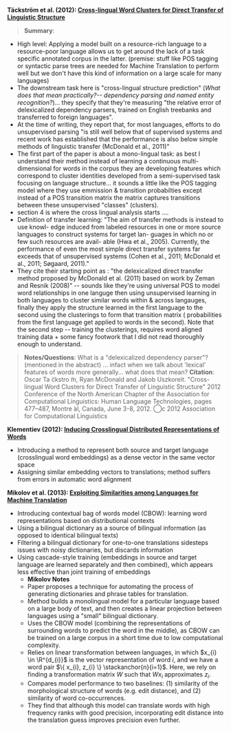 **Täckström et al. (2012): [Cross-lingual Word Clusters for Direct Transfer of Linguistic Structure](http://aclweb.org/anthology/N12-1052)**
>**Summary**:
* High level: Applying a model built on a resource-rich language to a resource-poor language allows us to get around the lack of a task specific annotated corpus in the latter. (premise: stuff like POS tagging or syntactic parse trees are needed for Machine Translation to perform well but we don't have this kind of information on a large scale for many languages)
* The downstream task here is "cross-lingual structure prediction" (_What does that mean practically?-- dependency parsing and named entity recognition?_)... they specify that they're measuring "the relative error of delexicalized dependency parsers, trained on English treebanks and transferred to foreign languages".
* At the time of writing, they report that, for most languages, efforts to do unsupervised parsing "is still well below that of supervised systems and recent work has established that the performance is also below simple methods of linguistic transfer (McDonald et al., 2011)"
* The first part of the paper is about a mono-lingual task: as best I understand their method instead of learning a continuous multi-dimensional for words in the corpus they are developing features which correspond to cluster identities developed from a semi-supervised task focusing on language structure... it sounds a little like the POS tagging model where they use emmission & transition probabilties except instead of a POS transition matrix the matrix captures transitions between these unsupervised "classes" (clusters).
* section 4 is where the cross lingual analysis starts ....
* Definition of transfer learning: "The aim of transfer methods is instead to use knowl- edge induced from labeled resources in one or more source languages to construct systems for target lan- guages in which no or few such resources are avail- able (Hwa et al., 2005). Currently, the performance of even the most simple direct transfer systems far exceeds that of unsupervised systems (Cohen et al., 2011; McDonald et al., 2011; Søgaard, 2011)."
* They cite their starting point as : "the delexicalized direct transfer method proposed by McDonald et al. (2011) based on work by Zeman and Resnik (2008)" -- sounds like they're using universal POS to model word relationships in one languge then using unsupervised learning in both languages to cluster similar words within & across langauges, finally they apply the structure learned in the first language to the second using the clusterings to form that transition matrix ( probabilities from the first language get applied to words in the second). Note that the second step -- training the clusterings, requires word aligned training data + some fancy footwork that I did not read thoroughly enough to understand. 
>**Notes/Questions**: What is a "delexicalized dependency parser"? (mentioned in the abstract) ... infact when we talk about 'lexical' features of words more generally... what does that mean?
>**Citation**: Oscar Ta ̈ckstro ̈m, Ryan McDonald and Jakob Uszkoreit. "Cross-lingual Word Clusters for Direct Transfer of Linguistic Structure" 2012 Conference of the North American Chapter of the Association for Computational Linguistics: Human Language Technologies, pages 477–487, Montre ́al, Canada, June 3-8, 2012. ⃝c 2012 Association for Computational Linguistics


**Klementiev (2012): [Inducing Crosslingual Distributed Representations of Words](http://www.aclweb.org/anthology/C12-1089)**
* Introducing a method to represent both source and target language (crosslingual word embeddings) as a dense vector in the same vector space
* Assigning similar embedding vectors to translations; method suffers from errors in automatic word alignment

**Mikolov et al. (2013): [Exploiting Similarities among Languages for Machine Translation](https://arxiv.org/pdf/1309.4168.pdf)**
* Introducing contextual bag of words model (CBOW): learning word representations based on distributional contexts
* Using a bilingual dictionary as a source of bilingual information (as opposed to identical bilingual texts)
* Filtering a bilingual dictionary for one-to-one translations sidesteps issues with noisy dictionaries, but discards information
* Using cascade-style training (embeddings in source and target language are learned separately and then combined), which appears less effective than joint training of embeddings
  * **Mikolov Notes**
  * Paper proposes a technique for automating the process of generating dictionaries and phrase tables for translation.
  * Method builds a monolingual model for a particular language based on a large body of text, and then creates a linear projection between languages using a "small" bilingual dictionary. 
  * Uses the CBOW model (combining the representations of surrounding words to predict the word in the middle), as CBOW can be trained on a large corpus in a short time due to low computational complexity.
  * Relies on linear transformation between languages, in which $x_{i} \in \R^{d_{i}}$  is the vector representation of word $i$, and we have a word pair $\{ x_{i}, z_{i} \} \stackanchor{n}{i=1}$. Here, we rely on finding a transformation matrix $W$ such that $Wx_{i}$ approximates $z_{i}$. 
  * Compares model performance to two baselines: (1) similarity of the morphological structure of words (e.g. edit distance), and (2) similarity of word co-occurrences.
  * They find that although this model can translate words with high frequency ranks with good precision, incorporating edit distance into the translation guess improves precision even further.

